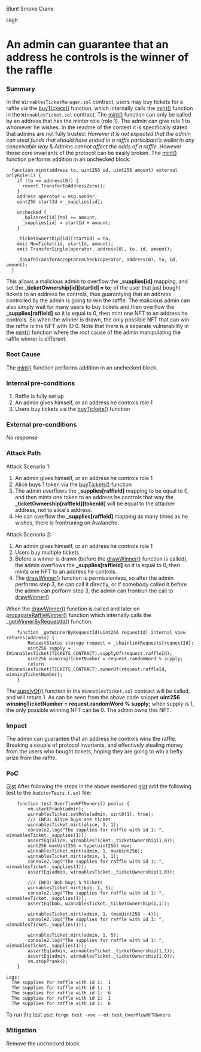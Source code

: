 Blunt Smoke Crane

High

# An admin can guarantee that an address he controls is the winner of the raffle

### Summary

In the ``WinnablesTicketManager.sol`` contract, users may buy tickets for a raffle via the [buyTickets()](https://github.com/sherlock-audit/2024-08-winnables-raffles/blob/main/public-contracts/contracts/WinnablesTicketManager.sol#L182-L210) function, which internally calls the [mint()](https://github.com/sherlock-audit/2024-08-winnables-raffles/blob/main/public-contracts/contracts/WinnablesTicket.sol#L182-L199) function in the ``WinnablesTicket.sol`` contract. The [mint()](https://github.com/sherlock-audit/2024-08-winnables-raffles/blob/main/public-contracts/contracts/WinnablesTicket.sol#L182-L199) function can only be called by an address that has the minter role (role 1). The admin can give role 1 to whomever he wishes. In the readme of the contest it is specifically stated that admins are not fully trusted: *However it is not expected that the admin can steal funds that should have ended in a raffle participant’s wallet in any conceivable way* & *Admins cannot affect the odds of a raffle*. However those core invariants of the protocol can be easily broken. The [mint()](https://github.com/sherlock-audit/2024-08-winnables-raffles/blob/main/public-contracts/contracts/WinnablesTicket.sol#L182-L199) function performs addition in an unchecked block:
```solidity
  function mint(address to, uint256 id, uint256 amount) external onlyRole(1) {
    if (to == address(0)) {
      revert TransferToAddressZero();
    }
    address operator = msg.sender;
    uint256 startId = _supplies[id];

    unchecked {
      _balances[id][to] += amount;
      _supplies[id] = startId + amount;
    }

    _ticketOwnership[id][startId] = to;
    emit NewTicket(id, startId, amount);
    emit TransferSingle(operator, address(0), to, id, amount);

    _doSafeTransferAcceptanceCheck(operator, address(0), to, id, amount);
  }
```
This allows a malicious admin to overflow the **_supplies[id]** mapping, and set the **_ticketOwnership[id][startId] = to;** of the user that just bought tickets to an address he controls, thus guarantying that an address controlled by the admin is going to win the raffle. The malicious admin can also simply wait for many users to buy tickets and then overflow the **_supplies[raffleId]** so it is equal to 0, then mint one NFT to an address he controls. So when the winner is drawn, the only possible NFT that can win the raffle is the NFT with ID 0. Note that there is a separate vulnerability in the [mint()](https://github.com/sherlock-audit/2024-08-winnables-raffles/blob/main/public-contracts/contracts/WinnablesTicket.sol#L182-L199) function where the root cause of the admin manipulating the raffle winner is different. 

### Root Cause

The [mint()](https://github.com/sherlock-audit/2024-08-winnables-raffles/blob/main/public-contracts/contracts/WinnablesTicket.sol#L182-L199) function performs addition in an unchecked block.

### Internal pre-conditions

1. Raffle is fully set up
2. An admin gives himself, or an address he controls role 1
3. Users buy tickets via the [buyTickets()](https://github.com/sherlock-audit/2024-08-winnables-raffles/blob/main/public-contracts/contracts/WinnablesTicketManager.sol#L182-L210) function

### External pre-conditions

_No response_

### Attack Path

Attack Scenario 1:
1. An admin gives himself, or an address he controls role 1
2. Alice buys 1 token via the [buyTickets()](https://github.com/sherlock-audit/2024-08-winnables-raffles/blob/main/public-contracts/contracts/WinnablesTicketManager.sol#L182-L210) function
3. The admin overflows the **_supplies[raffleId]** mapping to be equal to 0, and then mints one token to an address he controls that way the **_ticketOwnership[raffleId][tokenId]** will be equal to the attacker address, not to alice's address. 
4. He can overflow the **_supplies[raffleId]** mapping as many times as he wishes, there is frontruning on Avalanche.

Attack Scenario 2:
1. An admin gives himself, or an address he controls role 1
2. Users buy multiple tickets
3. Before a winner is drawn (before the [drawWinner()](https://github.com/sherlock-audit/2024-08-winnables-raffles/blob/main/public-contracts/contracts/WinnablesTicketManager.sol#L310-L329) function is called), the admin overflows the **_supplies[raffleId]** so it is equal to 0, then mints one NFT to an address he controls.
4. The [drawWinner()](https://github.com/sherlock-audit/2024-08-winnables-raffles/blob/main/public-contracts/contracts/WinnablesTicketManager.sol#L310-L329) function is permissionless, so after the admin performs step 3, he can call it directly, or if somebody called it before the admin can perform step 3, the admin can frontrun the call to [drawWinner()](https://github.com/sherlock-audit/2024-08-winnables-raffles/blob/main/public-contracts/contracts/WinnablesTicketManager.sol#L310-L329)

When the  [drawWinner()](https://github.com/sherlock-audit/2024-08-winnables-raffles/blob/main/public-contracts/contracts/WinnablesTicketManager.sol#L310-L329) function is called and later on [propagateRaffleWinner()](https://github.com/sherlock-audit/2024-08-winnables-raffles/blob/main/public-contracts/contracts/WinnablesTicketManager.sol#L334-L345) function which internally calls the [_getWinnerByRequestId()](https://github.com/sherlock-audit/2024-08-winnables-raffles/blob/main/public-contracts/contracts/WinnablesTicketManager.sol#L472-L477) function:
```solidity
    function _getWinnerByRequestId(uint256 requestId) internal view returns(address) {
        RequestStatus storage request = _chainlinkRequests[requestId];
        uint256 supply = IWinnablesTicket(TICKETS_CONTRACT).supplyOf(request.raffleId);
        uint256 winningTicketNumber = request.randomWord % supply;
        return IWinnablesTicket(TICKETS_CONTRACT).ownerOf(request.raffleId, winningTicketNumber);
    }
```
The [supplyOf()](https://github.com/sherlock-audit/2024-08-winnables-raffles/blob/main/public-contracts/contracts/WinnablesTicket.sol#L117-L119) function in the ``WinnablesTicket.sol`` contract will be called, and will return 1. As can be seen from the above code snippet **uint256 winningTicketNumber = request.randomWord % supply;** when supply is 1, the only possible winning NFT can be 0. The admin owns this NFT.

### Impact

The admin can guarantee that an address he controls wins the raffle. Breaking a couple of protocol invariants, and effectively stealing money from the users who bought tickets, hoping they are going to win a hefty prize from the raffle. 

### PoC

[Gist](https://gist.github.com/AtanasDimulski/f1521e1fb0f77336e8836fbb454ff0be)
After following the steps in the above mentioned [gist](https://gist.github.com/AtanasDimulski/f1521e1fb0f77336e8836fbb454ff0be) add the following test to the ``AuditorTests.t.sol`` file:

```solidity
    function test_OverflowNFTOwners() public {
        vm.startPrank(admin);
        winnablesTicket.setRole(admin, uint8(1), true);
        /// INFO: Alice buys one ticket
        winnablesTicket.mint(alice, 1, 1);
        console2.log("The supplies for raffle with id 1: ", winnablesTicket._supplies(1));
        assertEq(alice, winnablesTicket._ticketOwnership(1,0));
        uint256 maxUint256 = type(uint256).max;
        winnablesTicket.mint(admin, 1, maxUint256);
        winnablesTicket.mint(admin, 1, 1);
        console2.log("The supplies for raffle with id 1: ", winnablesTicket._supplies(1));
        assertEq(admin, winnablesTicket._ticketOwnership(1,0));

        /// INFO: Bob buys 5 tickets
        winnablesTicket.mint(bob, 1, 5);
        console2.log("The supplies for raffle with id 1: ", winnablesTicket._supplies(1));
        assertEq(bob, winnablesTicket._ticketOwnership(1,1));

        winnablesTicket.mint(admin, 1, (maxUint256 - 4));
        console2.log("The supplies for raffle with id 1: ", winnablesTicket._supplies(1));

        winnablesTicket.mint(admin, 1, 5);
        console2.log("The supplies for raffle with id 1: ", winnablesTicket._supplies(1));
        assertEq(admin, winnablesTicket._ticketOwnership(1,1));
        assertEq(admin, winnablesTicket._ticketOwnership(1,0));
        vm.stopPrank();
    }
```

```solidity
Logs:
  The supplies for raffle with id 1:  1
  The supplies for raffle with id 1:  1
  The supplies for raffle with id 1:  6
  The supplies for raffle with id 1:  1
  The supplies for raffle with id 1:  6
```
To run the test use: ``forge test -vvv --mt test_OverflowNFTOwners``

### Mitigation

Remove the unchecked block. 